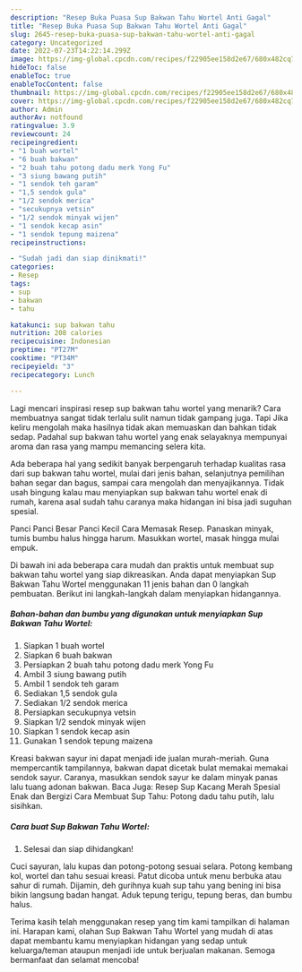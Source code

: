 ```yaml
---
description: "Resep Buka Puasa Sup Bakwan Tahu Wortel Anti Gagal"
title: "Resep Buka Puasa Sup Bakwan Tahu Wortel Anti Gagal"
slug: 2645-resep-buka-puasa-sup-bakwan-tahu-wortel-anti-gagal
category: Uncategorized
date: 2022-07-23T14:22:14.299Z
image: https://img-global.cpcdn.com/recipes/f22905ee158d2e67/680x482cq70/sup-bakwan-tahu-wortel-foto-resep-utama.jpg
hideToc: false
enableToc: true
enableTocContent: false
thumbnail: https://img-global.cpcdn.com/recipes/f22905ee158d2e67/680x482cq70/sup-bakwan-tahu-wortel-foto-resep-utama.jpg
cover: https://img-global.cpcdn.com/recipes/f22905ee158d2e67/680x482cq70/sup-bakwan-tahu-wortel-foto-resep-utama.jpg
author: Admin
authorAv: notfound
ratingvalue: 3.9
reviewcount: 24
recipeingredient:
- "1 buah wortel"
- "6 buah bakwan"
- "2 buah tahu potong dadu merk Yong Fu"
- "3 siung bawang putih"
- "1 sendok teh garam"
- "1,5 sendok gula"
- "1/2 sendok merica"
- "secukupnya vetsin"
- "1/2 sendok minyak wijen"
- "1 sendok kecap asin"
- "1 sendok tepung maizena"
recipeinstructions:

- "Sudah jadi dan siap dinikmati!"
categories:
- Resep
tags:
- sup
- bakwan
- tahu

katakunci: sup bakwan tahu 
nutrition: 208 calories
recipecuisine: Indonesian
preptime: "PT27M"
cooktime: "PT34M"
recipeyield: "3"
recipecategory: Lunch

---
```



Lagi mencari inspirasi resep sup bakwan tahu wortel yang menarik? Cara membuatnya sangat tidak terlalu sulit namun tidak gampang juga. Tapi Jika keliru mengolah maka hasilnya tidak akan memuaskan dan bahkan tidak sedap. Padahal sup bakwan tahu wortel yang enak selayaknya mempunyai aroma dan rasa yang mampu memancing selera kita.


Ada beberapa hal yang sedikit banyak berpengaruh terhadap kualitas rasa dari sup bakwan tahu wortel, mulai dari jenis bahan, selanjutnya pemilihan bahan segar dan bagus, sampai cara mengolah dan menyajikannya. Tidak usah bingung kalau mau menyiapkan sup bakwan tahu wortel enak di rumah, karena asal sudah tahu caranya maka hidangan ini bisa jadi suguhan spesial.

Panci Panci Besar Panci Kecil Cara Memasak Resep. Panaskan minyak, tumis bumbu halus hingga harum. Masukkan wortel, masak hingga mulai empuk.


Di bawah ini ada beberapa cara mudah dan praktis untuk membuat sup bakwan tahu wortel yang siap dikreasikan. Anda dapat menyiapkan Sup Bakwan Tahu Wortel menggunakan 11 jenis bahan dan 0 langkah pembuatan. Berikut ini langkah-langkah dalam menyiapkan hidangannya.

<!--inarticleads1-->

##### Bahan-bahan dan bumbu yang digunakan untuk menyiapkan Sup Bakwan Tahu Wortel:

1. Siapkan 1 buah wortel
1. Siapkan 6 buah bakwan
1. Persiapkan 2 buah tahu potong dadu merk Yong Fu
1. Ambil 3 siung bawang putih
1. Ambil 1 sendok teh garam
1. Sediakan 1,5 sendok gula
1. Sediakan 1/2 sendok merica
1. Persiapkan secukupnya vetsin
1. Siapkan 1/2 sendok minyak wijen
1. Siapkan 1 sendok kecap asin
1. Gunakan 1 sendok tepung maizena


Kreasi bakwan sayur ini dapat menjadi ide jualan murah-meriah. Guna mempercantik tampilannya, bakwan dapat dicetak bulat memakai memakai sendok sayur. Caranya, masukkan sendok sayur ke dalam minyak panas lalu tuang adonan bakwan. Baca Juga: Resep Sup Kacang Merah Spesial Enak dan Bergizi Cara Membuat Sup Tahu: Potong dadu tahu putih, lalu sisihkan. 

<!--inarticleads2-->

##### Cara buat Sup Bakwan Tahu Wortel:


1. Selesai dan siap dihidangkan!

Cuci sayuran, lalu kupas dan potong-potong sesuai selara. Potong kembang kol, wortel dan tahu sesuai kreasi. Patut dicoba untuk menu berbuka atau sahur di rumah. Dijamin, deh gurihnya kuah sup tahu yang bening ini bisa bikin langsung badan hangat. Aduk tepung terigu, tepung beras, dan bumbu halus. 

Terima kasih telah menggunakan resep yang tim kami tampilkan di halaman ini. Harapan kami, olahan Sup Bakwan Tahu Wortel yang mudah di atas dapat membantu kamu menyiapkan hidangan yang sedap untuk keluarga/teman ataupun menjadi ide untuk berjualan makanan. Semoga bermanfaat dan selamat mencoba!

